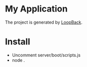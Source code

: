 # My Application

The project is generated by [LoopBack](http://loopback.io).

# Install
* Uncomment server/boot/scripts.js
* node .
